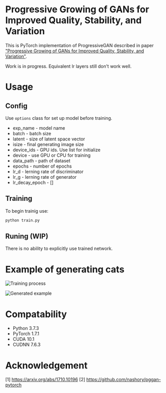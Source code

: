 # Progressive Growing of GANs for Improved Quality, Stability, and Variation

This is PyTorch implementation of ProgressiveGAN described in paper ["Progressive Growing of GANs for Improved Quality, Stability, and Variation"](https://arxiv.org/abs/1710.10196).

Work is in progress. Equivalent lr layers still don't work well.

# Usage

## Config

Use `options` class for set up model before training.

* exp_name - model name
* batch - batch size
* latent - size of latent space vector
* isize - final generating image size
* device_ids - GPU ids. Use list for initialize
* device - use GPU or CPU for training
* data_path - path of dataset
* epochs - number of epochs
* lr_d - lerning rate of discriminator
* lr_g - lerning rate of generator
* lr_decay_epoch - []

## Training

To begin trainig use:

```sh
python train.py
```

## Runing (WIP)

There is no ability to explicitly use trained network.

# Example of generating cats

![Training process](https://github.com/ArMaxik/Progressive_growing_of_GANs-Pytorch_implementation/blob/master/illustrations/training.gif?raw=true)

![Generated example](https://github.com/ArMaxik/Progressive_growing_of_GANs-Pytorch_implementation/blob/master/illustrations/result.png?raw=true)

# Compatability

* Python 3.7.3
* PyTorch 1.7.1
* CUDA 10.1
* CUDNN 7.6.3

# Acknowledgement
[1] https://arxiv.org/abs/1710.10196
[2] https://github.com/nashory/pggan-pytorch